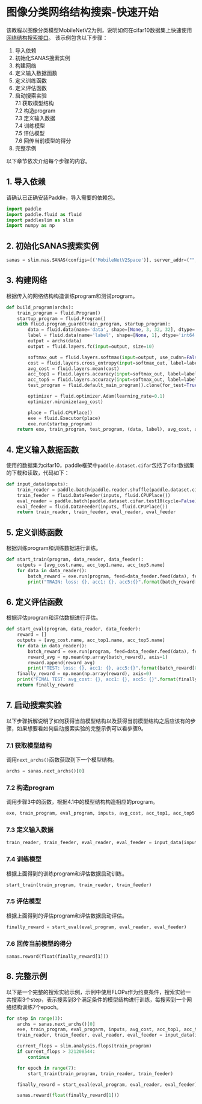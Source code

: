 # 图像分类网络结构搜索-快速开始

该教程以图像分类模型MobileNetV2为例，说明如何在cifar10数据集上快速使用[网络结构搜索接口](../api/nas_api.md)。
该示例包含以下步骤：

1. 导入依赖
2. 初始化SANAS搜索实例
3. 构建网络
4. 定义输入数据函数
5. 定义训练函数
6. 定义评估函数
7. 启动搜索实验  
  7.1 获取模型结构  
  7.2 构造program  
  7.3 定义输入数据  
  7.4 训练模型  
  7.5 评估模型  
  7.6 回传当前模型的得分
8. 完整示例


以下章节依次介绍每个步骤的内容。

## 1. 导入依赖
请确认已正确安装Paddle，导入需要的依赖包。
```python
import paddle
import paddle.fluid as fluid
import paddleslim as slim
import numpy as np
```

## 2. 初始化SANAS搜索实例
```python
sanas = slim.nas.SANAS(configs=[('MobileNetV2Space')], server_addr=("", 8337), save_checkpoint=None)
```

## 3. 构建网络
根据传入的网络结构构造训练program和测试program。
```python
def build_program(archs):
    train_program = fluid.Program()
    startup_program = fluid.Program()
    with fluid.program_guard(train_program, startup_program):
        data = fluid.data(name='data', shape=[None, 3, 32, 32], dtype='float32')
        label = fluid.data(name='label', shape=[None, 1], dtype='int64')
        output = archs(data)
        output = fluid.layers.fc(input=output, size=10)

        softmax_out = fluid.layers.softmax(input=output, use_cudnn=False)
        cost = fluid.layers.cross_entropy(input=softmax_out, label=label)
        avg_cost = fluid.layers.mean(cost)
        acc_top1 = fluid.layers.accuracy(input=softmax_out, label=label, k=1)
        acc_top5 = fluid.layers.accuracy(input=softmax_out, label=label, k=5)
        test_program = fluid.default_main_program().clone(for_test=True)

        optimizer = fluid.optimizer.Adam(learning_rate=0.1)
        optimizer.minimize(avg_cost)

        place = fluid.CPUPlace()
        exe = fluid.Executor(place)
        exe.run(startup_program)
    return exe, train_program, test_program, (data, label), avg_cost, acc_top1, acc_top5
```

## 4. 定义输入数据函数
使用的数据集为cifar10，paddle框架中`paddle.dataset.cifar`包括了cifar数据集的下载和读取，代码如下：
```python
def input_data(inputs):
    train_reader = paddle.batch(paddle.reader.shuffle(paddle.dataset.cifar.train10(cycle=False), buf_size=1024),batch_size=256)
    train_feeder = fluid.DataFeeder(inputs, fluid.CPUPlace())
    eval_reader = paddle.batch(paddle.dataset.cifar.test10(cycle=False), batch_size=256)
    eval_feeder = fluid.DataFeeder(inputs, fluid.CPUPlace())
    return train_reader, train_feeder, eval_reader, eval_feeder
```

## 5. 定义训练函数
根据训练program和训练数据进行训练。
```python
def start_train(program, data_reader, data_feeder):
    outputs = [avg_cost.name, acc_top1.name, acc_top5.name]
    for data in data_reader():
        batch_reward = exe.run(program, feed=data_feeder.feed(data), fetch_list = outputs)
        print("TRAIN: loss: {}, acc1: {}, acc5:{}".format(batch_reward[0], batch_reward[1], batch_reward[2]))
```

## 6. 定义评估函数
根据评估program和评估数据进行评估。
```python
def start_eval(program, data_reader, data_feeder):
    reward = []
    outputs = [avg_cost.name, acc_top1.name, acc_top5.name]
    for data in data_reader():
        batch_reward = exe.run(program, feed=data_feeder.feed(data), fetch_list = outputs)
        reward_avg = np.mean(np.array(batch_reward), axis=1)
        reward.append(reward_avg)
        print("TEST: loss: {}, acc1: {}, acc5:{}".format(batch_reward[0], batch_reward[1], batch_reward[2]))
    finally_reward = np.mean(np.array(reward), axis=0)
    print("FINAL TEST: avg_cost: {}, acc1: {}, acc5: {}".format(finally_reward[0], finally_reward[1], finally_reward[2]))
    return finally_reward
```

## 7. 启动搜索实验
以下步骤拆解说明了如何获得当前模型结构以及获得当前模型结构之后应该有的步骤，如果想要看如何启动搜索实验的完整示例可以看步骤9。

### 7.1 获取模型结构
调用`next_archs()`函数获取到下一个模型结构。
```python
archs = sanas.next_archs()[0]
```

### 7.2 构造program
调用步骤3中的函数，根据4.1中的模型结构构造相应的program。
```python
exe, train_program, eval_program, inputs, avg_cost, acc_top1, acc_top5 = build_program(archs)
```

### 7.3 定义输入数据
```python
train_reader, train_feeder, eval_reader, eval_feeder = input_data(inputs)
```

### 7.4 训练模型
根据上面得到的训练program和评估数据启动训练。
```python
start_train(train_program, train_reader, train_feeder)
```
### 7.5 评估模型
根据上面得到的评估program和评估数据启动评估。
```python
finally_reward = start_eval(eval_program, eval_reader, eval_feeder)
```
### 7.6 回传当前模型的得分
```
sanas.reward(float(finally_reward[1]))
```

## 8. 完整示例
以下是一个完整的搜索实验示例，示例中使用FLOPs作为约束条件，搜索实验一共搜索3个step，表示搜索到3个满足条件的模型结构进行训练，每搜索到一个网络结构训练7个epoch。
```python
for step in range(3):
    archs = sanas.next_archs()[0]
    exe, train_program, eval_progarm, inputs, avg_cost, acc_top1, acc_top5 = build_program(archs)
    train_reader, train_feeder, eval_reader, eval_feeder = input_data(inputs)

    current_flops = slim.analysis.flops(train_program)
    if current_flops > 321208544:
        continue

    for epoch in range(7):
        start_train(train_program, train_reader, train_feeder)

    finally_reward = start_eval(eval_program, eval_reader, eval_feeder)

    sanas.reward(float(finally_reward[1]))
```
